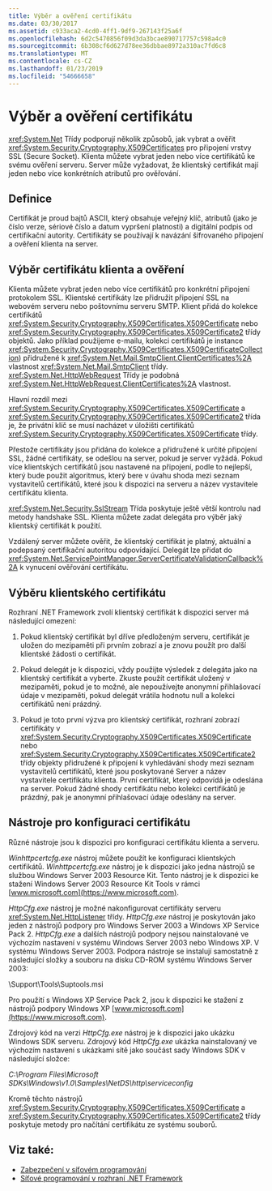 ```yaml
---
title: Výběr a ověření certifikátu
ms.date: 03/30/2017
ms.assetid: c933aca2-4cd0-4ff1-9df9-267143f25a6f
ms.openlocfilehash: 6d2c5470856f09d3da3bcae890717757c598a4c0
ms.sourcegitcommit: 6b308cf6d627d78ee36dbbae8972a310ac7fd6c8
ms.translationtype: MT
ms.contentlocale: cs-CZ
ms.lasthandoff: 01/23/2019
ms.locfileid: "54666658"
---
```

# <a name="certificate-selection-and-validation"></a>Výběr a ověření certifikátu
<xref:System.Net> Třídy podporují několik způsobů, jak vybrat a ověřit <xref:System.Security.Cryptography.X509Certificates> pro připojení vrstvy SSL (Secure Socket). Klienta můžete vybrat jeden nebo více certifikátů ke svému ověření serveru. Server může vyžadovat, že klientský certifikát mají jeden nebo více konkrétních atributů pro ověřování.  
  
## <a name="definition"></a>Definice  
 Certifikát je proud bajtů ASCII, který obsahuje veřejný klíč, atributů (jako je číslo verze, sériové číslo a datum vypršení platnosti) a digitální podpis od certifikační autority. Certifikáty se používají k navázání šifrovaného připojení a ověření klienta na server.  
  
## <a name="client-certificate-selection-and-validation"></a>Výběr certifikátu klienta a ověření  
 Klienta můžete vybrat jeden nebo více certifikátů pro konkrétní připojení protokolem SSL. Klientské certifikáty lze přidružit připojení SSL na webovém serveru nebo poštovnímu serveru SMTP. Klient přidá do kolekce certifikátů <xref:System.Security.Cryptography.X509Certificates.X509Certificate> nebo <xref:System.Security.Cryptography.X509Certificates.X509Certificate2> třídy objektů. Jako příklad použijeme e-mailu, kolekci certifikátů je instance <xref:System.Security.Cryptography.X509Certificates.X509CertificateCollection>) přidružené k <xref:System.Net.Mail.SmtpClient.ClientCertificates%2A> vlastnost <xref:System.Net.Mail.SmtpClient> třídy. <xref:System.Net.HttpWebRequest> Třídy je podobná <xref:System.Net.HttpWebRequest.ClientCertificates%2A> vlastnost.  
  
 Hlavní rozdíl mezi <xref:System.Security.Cryptography.X509Certificates.X509Certificate> a <xref:System.Security.Cryptography.X509Certificates.X509Certificate2> třída je, že privátní klíč se musí nacházet v úložišti certifikátů <xref:System.Security.Cryptography.X509Certificates.X509Certificate> třídy.  
  
 Přestože certifikáty jsou přidána do kolekce a přidružené k určité připojení SSL, žádné certifikáty, se odešlou na server, pokud je server vyžádá. Pokud více klientských certifikátů jsou nastavené na připojení, podle to nejlepší, který bude použit algoritmus, který bere v úvahu shoda mezi seznam vystavitelů certifikátů, které jsou k dispozici na serveru a název vystavitele certifikátu klienta.  
  
 <xref:System.Net.Security.SslStream> Třída poskytuje ještě větší kontrolu nad metody handshake SSL. Klienta můžete zadat delegáta pro výběr jaký klientský certifikát k použití.  
  
 Vzdálený server můžete ověřit, že klientský certifikát je platný, aktuální a podepsaný certifikační autoritou odpovídající. Delegát lze přidat do <xref:System.Net.ServicePointManager.ServerCertificateValidationCallback%2A> k vynucení ověřování certifikátu.  
  
## <a name="client-certificate-selection"></a>Výběru klientského certifikátu  
 Rozhraní .NET Framework zvolí klientský certifikát k dispozici server má následující omezení:  
  
1.  Pokud klientský certifikát byl dříve předloženým serveru, certifikát je uložen do mezipaměti při prvním zobrazí a je znovu použít pro další klientské žádosti o certifikát.  
  
2.  Pokud delegát je k dispozici, vždy použijte výsledek z delegáta jako na klientský certifikát a vyberte. Zkuste použít certifikát uložený v mezipaměti, pokud je to možné, ale nepoužívejte anonymní přihlašovací údaje v mezipaměti, pokud delegát vrátila hodnotu null a kolekci certifikátů není prázdný.  
  
3.  Pokud je toto první výzva pro klientský certifikát, rozhraní zobrazí certifikáty v <xref:System.Security.Cryptography.X509Certificates.X509Certificate> nebo <xref:System.Security.Cryptography.X509Certificates.X509Certificate2> třídy objekty přidružené k připojení k vyhledávání shody mezi seznam vystavitelů certifikátů, které jsou poskytované Server a název vystavitele certifikátu klienta. První certifikát, který odpovídá je odeslána na server. Pokud žádné shody certifikátu nebo kolekci certifikátů je prázdný, pak je anonymní přihlašovací údaje odeslány na server.  
  
## <a name="tools-for-certificate-configuration"></a>Nástroje pro konfiguraci certifikátu  
 Různé nástroje jsou k dispozici pro konfiguraci certifikátu klienta a serveru.  
  
 *Winhttpcertcfg.exe* nástroj můžete použít ke konfiguraci klientských certifikátů. *Winhttpcertcfg.exe* nástroj je k dispozici jako jedna nástrojů se službou Windows Server 2003 Resource Kit. Tento nástroj je k dispozici ke stažení Windows Server 2003 Resource Kit Tools v rámci [www.microsoft.com](https://www.microsoft.com).  
  
*HttpCfg.exe* nástroj je možné nakonfigurovat certifikáty serveru <xref:System.Net.HttpListener> třídy. *HttpCfg.exe* nástroj je poskytován jako jeden z nástrojů podpory pro Windows Server 2003 a Windows XP Service Pack 2. *HttpCfg.exe* a dalších nástrojů podpory nejsou nainstalované ve výchozím nastavení v systému Windows Server 2003 nebo Windows XP. V systému Windows Server 2003. Podpora nástroje se instalují samostatně z následující složky a souboru na disku CD-ROM systému Windows Server 2003:  
  
 \Support\Tools\Suptools.msi  
  
 Pro použití s Windows XP Service Pack 2, jsou k dispozici ke stažení z nástrojů podpory Windows XP [www.microsoft.com](https://www.microsoft.com).  
  
 Zdrojový kód na verzi *HttpCfg.exe* nástroj je k dispozici jako ukázku Windows SDK serveru. Zdrojový kód *HttpCfg.exe* ukázka nainstalovaný ve výchozím nastavení s ukázkami sítě jako součást sady Windows SDK v následující složce:  
  
 *C:\Program Files\Microsoft SDKs\Windows\v1.0\Samples\NetDS\http\serviceconfig*  
  
 Kromě těchto nástrojů <xref:System.Security.Cryptography.X509Certificates.X509Certificate> a <xref:System.Security.Cryptography.X509Certificates.X509Certificate2> třídy poskytuje metody pro načítání certifikátu ze systému souborů.  
  
## <a name="see-also"></a>Viz také:
- [Zabezpečení v síťovém programování](../../../docs/framework/network-programming/security-in-network-programming.md)
- [Síťové programování v rozhraní .NET Framework](../../../docs/framework/network-programming/index.md)
